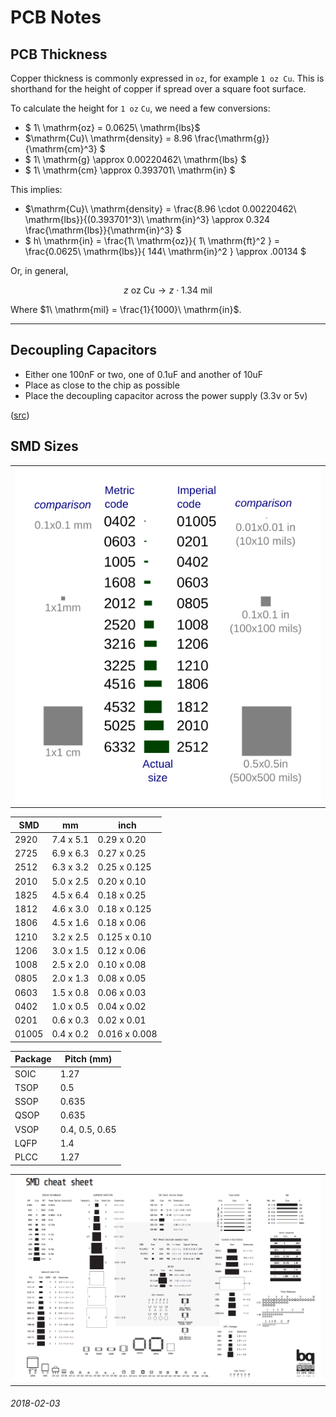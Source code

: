 PCB Notes
===

PCB Thickness
---

Copper thickness is commonly expressed in `oz`, for example `1 oz Cu`.
This is shorthand for the height of copper if spread over a square foot
surface.

To calculate the height for `1 oz` `Cu`, we need a few conversions:

* $ 1\ \mathrm{oz} = 0.0625\ \mathrm{lbs}$
* $\mathrm{Cu}\ \mathrm{density} = 8.96 \frac{\mathrm{g}}{\mathrm{cm}^3} $
* $ 1\ \mathrm{g} \approx 0.00220462\ \mathrm{lbs} $
* $ 1\ \mathrm{cm} \approx 0.393701\ \mathrm{in} $

This implies:

* $\mathrm{Cu}\ \mathrm{density} = \frac{8.96 \cdot 0.00220462\ \mathrm{lbs}}{(0.393701^3)\ \mathrm{in}^3} \approx 0.324 \frac{\mathrm{lbs}}{\mathrm{in}^3} $
* $ h\ \mathrm{in} = \frac{1\ \mathrm{oz}}{ 1\ \mathrm{ft}^2 } = \frac{0.0625\ \mathrm{lbs}}{ 144\ \mathrm{in}^2 } \approx .00134 $

Or, in general,

$$ z\ \mathrm{oz}\ \mathrm{Cu} \rightarrow z \cdot 1.34\ \mathrm{mil} $$

Where $1\ \mathrm{mil} = \frac{1}{1000}\ \mathrm{in}$.

---


Decoupling Capacitors
---

* Either one 100nF or two, one of 0.1uF and another of 10uF 
* Place as close to the chip as possible
* Place the decoupling capacitor across the power supply (3.3v or 5v)

([src](https://www.autodesk.com/products/eagle/blog/what-are-decoupling-capacitors/))

SMD Sizes
---

| |
|---|
| ![surface mount sizes](img/SMT_sizes,_based_on_original_by_Zureks.svg) |

| SMD | mm | inch |
|---|---|---|
| 2920 | 7.4 x 5.1 | 0.29 x 0.20 |
| 2725 | 6.9 x 6.3 | 0.27 x 0.25 |
| 2512 | 6.3 x 3.2 | 0.25 x 0.125 |
| 2010 | 5.0 x 2.5 | 0.20 x 0.10 |
| 1825 | 4.5 x 6.4 | 0.18 x 0.25 |
| 1812 | 4.6 x 3.0 | 0.18 x 0.125 |
| 1806 | 4.5 x 1.6 | 0.18 x 0.06 |
| 1210 | 3.2 x 2.5 | 0.125 x 0.10 |
| 1206 | 3.0 x 1.5 | 0.12 x 0.06 |
| 1008 | 2.5 x 2.0 | 0.10 x 0.08 |
| 0805 | 2.0 x 1.3 | 0.08 x 0.05 |
| 0603 | 1.5 x 0.8 | 0.06 x 0.03 |
| 0402 | 1.0 x 0.5 | 0.04 x 0.02 |
| 0201 | 0.6 x 0.3 | 0.02 x 0.01 |
| 01005 | 0.4 x 0.2 | 0.016 x 0.008 |

| Package | Pitch (mm) |
|---|---|
| SOIC | 1.27 |
| TSOP | 0.5 |
| SSOP | 0.635 |
| QSOP | 0.635 |
| VSOP | 0.4, 0.5, 0.65 |
| LQFP | 1.4 |
| PLCC | 1.27 | 


| |
|---|
| ![surface mount cheat sheet](img/smd_cheat_sheet.png) |

###### 2018-02-03

